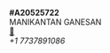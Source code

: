 <br>
<b>#A20525722</b>
</br>
MANIKANTAN GANESAN
<br><a href="mailto:mganesan2@hawk.iit.edu">📨</a></br>
<i>+1 7737891086</i>
